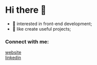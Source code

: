 # Hi there 👋 


- 👀 interested in front-end development;
- 🥅 like create useful projects;

### Connect with me:

[website](https://maksim-semenov.ru)
<br />
[linkedin](https://www.linkedin.com/in/maksim-semenov-244398197)



